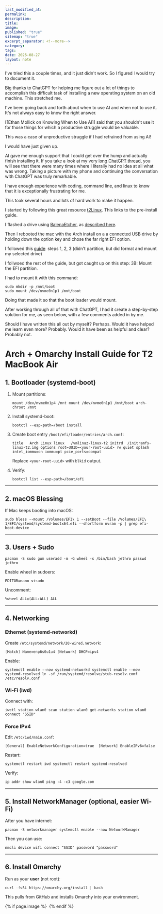 ```yaml
---
last_modified_at:
permalink:
description:
title:
image:
published: "true"
sitemap: "true"
excerpt_separator: <!--more-->
category:
tags:
date: 2025-08-27
layout: note
---
```

I've tried this a couple times, and it just didn't work. So I figured I would try to document it. 

Big thanks to ChatGPT for helping me figure out a lot of things to accomplish this difficult task of installing a new operating system on an old machine. This stretched me. 

I've been going back and forth about when to use AI and when not to use it. It's not always easy to know the right answer. 

[[Ethan Mollick on Knowing When to Use AI]] said that you shouldn't use it for those things for which a productive struggle would be valuable. 

This was a case of unproductive struggle if I had refrained from using AI! 

I would have just given up. 

AI gave me enough support that I could get over the hump and actually finish installing it. If you take a look at my very [long ChatGPT thread](https://chatgpt.com/share/68b0cf65-ebc8-800f-893f-8f0b822269ae), you will see that there were many times where I literally had no idea at all what was wrong. Taking a picture with my phone and continuing the conversation with ChatGPT was truly remarkable. 

I have enough experience with coding, command line, and linux to know that it is exceptionally frustrating for me. 

This took several hours and lots of hard work to make it happen. 

I started by following this great resource [t2Linux](https://wiki.t2linux.org/guides/preinstall/). This links to the pre-install guide. 

I flashed a drive using [BalenaEtcher](https://etcher.balena.io/), as [described here](https://learn.omacom.io/2/the-omarchy-manual/50/getting-started).

Then I rebooted the mac  with the Arch install on a a connected USB drive by holding down the option key and chose the far right EFI option. 

I followed this [guide](https://wiki.t2linux.org/distributions/arch/installation/): steps 1, 2, 3 (didn't partition, but did format and mount my selected drive) 

I follwoed the rest of the guide, but got caught up on this step: 3B: Mount the EFI partition. 

I had to mount it with this command: 

```
sudo mkdir -p /mnt/boot
sudo mount /dev/nvme0n1p1 /mnt/boot
```

Doing that made it so that the boot loader would mount. 

After working through all of that with ChatGPT, I had it create a step-by-step solution for me, as seen below, with a few comments added in by me. 

Should I have written this all out by myself? Perhaps. Would it have helped me learn even more? Probably. Would it have been as helpful and clear? Probably not. 

# Arch + Omarchy Install Guide for T2 MacBook Air

## 1. Bootloader (systemd-boot)

1. Mount partitions:
    
    `mount /dev/nvme0n1p4 /mnt mount /dev/nvme0n1p1 /mnt/boot arch-chroot /mnt`
    
2. Install systemd-boot:
    
    `bootctl --esp-path=/boot install`
    
3. Create boot entry `/boot/efi/loader/entries/arch.conf`:
    
    `title   Arch Linux linux   /vmlinuz-linux-t2 initrd  /initramfs-linux-t2.img options root=UUID=<your-root-uuid> rw quiet splash intel_iommu=on iommu=pt pcie_ports=compat`
    
    Replace `<your-root-uuid>` with `blkid` output.
    
4. Verify:
    
    `bootctl list --esp-path=/boot/efi`
    

---

## 2. macOS Blessing

If Mac keeps booting into macOS:

`sudo bless --mount /Volumes/EFI\ 1 --setBoot --file /Volumes/EFI\ 1/EFI/systemd/systemd-bootx64.efi --shortform nvram -p | grep efi-boot-device`

---

## 3. Users + Sudo

`pacman -S sudo gum useradd -m -G wheel -s /bin/bash jethro passwd jethro`

Enable wheel in sudoers:

`EDITOR=nano visudo`

Uncomment:

`%wheel ALL=(ALL:ALL) ALL`

---

## 4. Networking

### Ethernet (systemd-networkd)

Create `/etc/systemd/network/20-wired.network`:

`[Match] Name=enp6s0u1u4 [Network] DHCP=ipv4`

Enable:

`systemctl enable --now systemd-networkd systemctl enable --now systemd-resolved ln -sf /run/systemd/resolve/stub-resolv.conf /etc/resolv.conf`

### Wi-Fi (iwd)

Connect with:

`iwctl station wlan0 scan station wlan0 get-networks station wlan0 connect "SSID"`

### Force IPv4

Edit `/etc/iwd/main.conf`:

`[General] EnableNetworkConfiguration=true  [Network] EnableIPv6=false`

Restart:

`systemctl restart iwd systemctl restart systemd-resolved`

Verify:

`ip addr show wlan0 ping -4 -c3 google.com`

---

## 5. Install NetworkManager (optional, easier Wi-Fi)

After you have internet:

`pacman -S networkmanager systemctl enable --now NetworkManager`

Then you can use:

`nmcli device wifi connect "SSID" password "password"`

---

## 6. Install Omarchy

Run as your **user** (not root):

`curl -fsSL https://omarchy.org/install | bash`

This pulls from GitHub and installs Omarchy into your environment.

{% if page.image %} <img src="{{ page.image }}" alt=""> {% endif %}